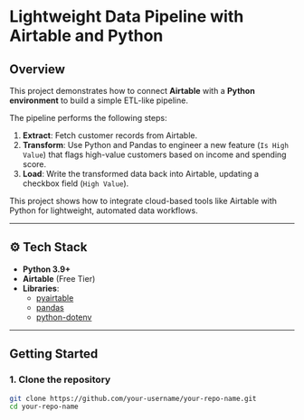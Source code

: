 # Lightweight Data Pipeline with Airtable and Python  

##  Overview  
This project demonstrates how to connect **Airtable** with a **Python environment** to build a simple ETL-like pipeline.  

The pipeline performs the following steps:  
1. **Extract**: Fetch customer records from Airtable.  
2. **Transform**: Use Python and Pandas to engineer a new feature (`Is High Value`) that flags high-value customers based on income and spending score.  
3. **Load**: Write the transformed data back into Airtable, updating a checkbox field (`High Value`).  

This project shows how to integrate cloud-based tools like Airtable with Python for lightweight, automated data workflows.  

---

## ⚙️ Tech Stack  
- **Python 3.9+**  
- **Airtable** (Free Tier)  
- **Libraries**:  
  - [pyairtable](https://github.com/gtalarico/pyairtable)  
  - [pandas](https://pandas.pydata.org/)  
  - [python-dotenv](https://pypi.org/project/python-dotenv/)  

---

## Getting Started  

### 1. Clone the repository  
```bash
git clone https://github.com/your-username/your-repo-name.git
cd your-repo-name
